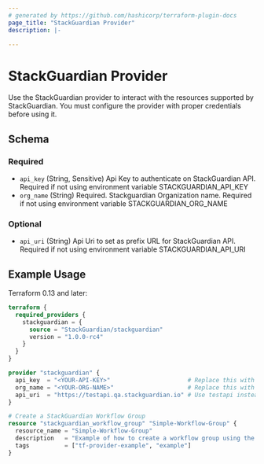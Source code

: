 ```yaml
---
# generated by https://github.com/hashicorp/terraform-plugin-docs
page_title: "StackGuardian Provider"
description: |-

---
```


# StackGuardian Provider
Use the StackGuardian provider to interact with the resources supported by StackGuardian. You must configure the provider with proper credentials before using it.

<!-- schema generated by tfplugindocs -->
## Schema

### Required

- `api_key` (String, Sensitive) Api Key to authenticate on StackGuardian API. Required if not using environment variable STACKGUARDIAN_API_KEY
- `org_name` (String) Required. Stackguardian Organization name. Required if not using environment variable STACKGUARDIAN_ORG_NAME

### Optional

- `api_uri` (String) Api Uri to set as prefix URL for StackGuardian API. Required if not using environment variable STACKGUARDIAN_API_URI

## Example Usage

Terraform 0.13 and later:

```terraform
terraform {
  required_providers {
    stackguardian = {
      source = "StackGuardian/stackguardian"
      version = "1.0.0-rc4"
    }
  }
}

provider "stackguardian" {
  api_key  = "<YOUR-API-KEY>"                      # Replace this with your API key
  org_name = "<YOUR-ORG-NAME>"                     # Replace this with your organization name
  api_uri  = "https://testapi.qa.stackguardian.io" # Use testapi instead of production for testing
}

# Create a StackGuardian Workflow Group
resource "stackguardian_workflow_group" "Simple-Workflow-Group" {
  resource_name = "Simple-Workflow-Group"
  description   = "Example of how to create a workflow group using the StackGuardian Terraform Provider"
  tags          = ["tf-provider-example", "example"]
}
```
